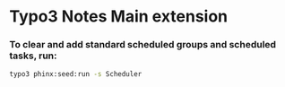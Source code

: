 # Typo3 Notes Main extension

### To clear and add standard scheduled groups and scheduled tasks, run:

```sh
typo3 phinx:seed:run -s Scheduler
```
